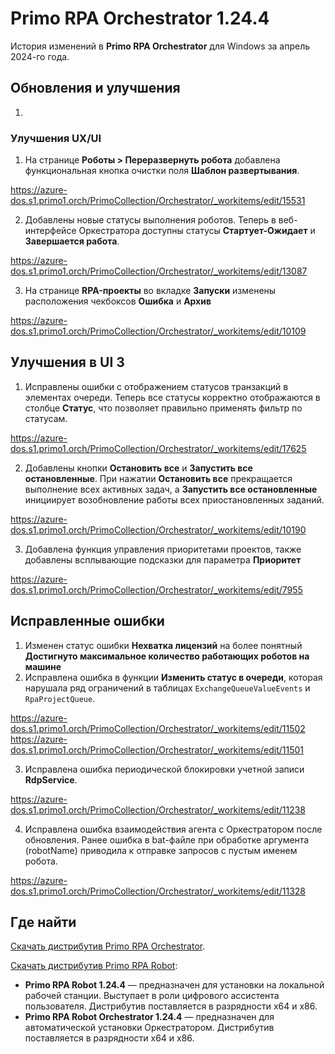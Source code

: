 # Primo RPA Orchestrator 1.24.4

История изменений в **Primo RPA Orchestrator** для Windows за апрель 2024-го года.

## Обновления и улучшения 

1.







### Улучшения UX/UI


1. На странице **Роботы > Переразвернуть робота** добавлена функциональная кнопка очистки поля **Шаблон развертывания**.

https://azure-dos.s1.primo1.orch/PrimoCollection/Orchestrator/_workitems/edit/15531

2. Добавлены новые статусы выполнения роботов. Теперь в веб-интерфейсе Оркестратора доступны статусы **Стартует-Ожидает** и **Завершается работа**.

https://azure-dos.s1.primo1.orch/PrimoCollection/Orchestrator/_workitems/edit/13087

3. На странице **RPA-проекты**  во вкладке **Запуски** изменены расположения чекбоксов **Ошибка** и **Архив**

https://azure-dos.s1.primo1.orch/PrimoCollection/Orchestrator/_workitems/edit/10109



## Улучшения в UI 3

1. Исправлены ошибки с отображением статусов транзакций в элементах очереди. Теперь все статусы корректно отображаются в столбце **Статус**, что позволяет правильно применять фильтр по статусам.

https://azure-dos.s1.primo1.orch/PrimoCollection/Orchestrator/_workitems/edit/17625

2. Добавлены кнопки **Остановить все** и **Запустить все остановленные**. При нажатии **Остановить все** прекращается выполнение всех активных задач, а **Запустить все остановленные** инициирует возобновление работы всех приостановленных заданий.

https://azure-dos.s1.primo1.orch/PrimoCollection/Orchestrator/_workitems/edit/10190

3. Добавлена функция управления приоритетами проектов, также добавлены всплывающие подсказки для параметра **Приоритет**

https://azure-dos.s1.primo1.orch/PrimoCollection/Orchestrator/_workitems/edit/7955

## Исправленные ошибки 

1. Изменен статус ошибки **Нехватка лицензий** на более понятный **Достигнуто максимальное количество работающих роботов на машине**
2. Исправлена ошибка в функции **Изменить статус в очереди**, которая нарушала ряд ограничений в таблицах `ExchangeQueueValueEvents` и `RpaProjectQueue`.

https://azure-dos.s1.primo1.orch/PrimoCollection/Orchestrator/_workitems/edit/11502   
https://azure-dos.s1.primo1.orch/PrimoCollection/Orchestrator/_workitems/edit/11501

3. Исправлена ошибка периодической блокировки учетной записи **RdpService**.

https://azure-dos.s1.primo1.orch/PrimoCollection/Orchestrator/_workitems/edit/11238

4. Исправлена ошибка взаимодействия агента с Оркестратором после обновления. Ранее ошибка в bat-файле при обработке аргумента (robotName) приводила к отправке запросов с пустым именем робота.

https://azure-dos.s1.primo1.orch/PrimoCollection/Orchestrator/_workitems/edit/11328

## Где найти
[Скачать дистрибутив Primo RPA Orchestrator](https://disk.primo-rpa.ru/index.php/s/primo?path=%2FRelease).

[Скачать дистрибутив Primo RPA Robot](https://disk.primo-rpa.ru/index.php/s/primo?path=%2FRelease%2FRobot%2FWindows):
* **Primo RPA Robot 1.24.4** — предназначен для установки на локальной рабочей станции. Выступает в роли цифрового ассистента пользователя. Дистрибутив поставляется в разрядности x64 и x86.
* **Primo RPA Robot Orchestrator 1.24.4** — предназначен для автоматической установки Оркестратором. Дистрибутив поставляется в разрядности x64 и x86.
